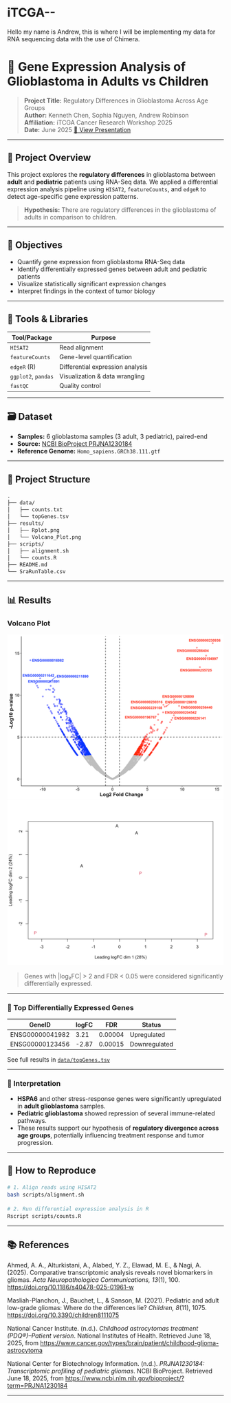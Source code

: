 # iTCGA-- 
Hello my name is Andrew, this is where I will be implementing my data for RNA sequencing data with the use of Chimera. 
# 🧬 Gene Expression Analysis of Glioblastoma in Adults vs Children

> **Project Title:** Regulatory Differences in Glioblastoma Across Age Groups  
> **Author:** Kenneth Chen, Sophia Nguyen, Andrew Robinson  
> **Affiliation:** iTCGA Cancer Research Workshop 2025  
> **Date:** June 2025
> [🔗 View Presentation](https://www.canva.com/design/DAGqiSK-aLY/-jHqYrcWF28CwezMRpAMBQ/edit?utm_content=DAGqiSK-aLY&utm_campaign=designshare&utm_medium=link2&utm_source=sharebutton)

---

## 📌 Project Overview

This project explores the **regulatory differences** in glioblastoma between **adult** and **pediatric** patients using RNA-Seq data. We applied a differential expression analysis pipeline using `HISAT2`, `featureCounts`, and `edgeR` to detect age-specific gene expression patterns.

> **Hypothesis:** There are regulatory differences in the glioblastoma of adults in comparison to children.

---

## 🧪 Objectives

- Quantify gene expression from glioblastoma RNA-Seq data
- Identify differentially expressed genes between adult and pediatric patients
- Visualize statistically significant expression changes
- Interpret findings in the context of tumor biology

---

## 🧰 Tools & Libraries

| Tool/Package        | Purpose                             |
|---------------------|-------------------------------------|
| `HISAT2`            | Read alignment                      |
| `featureCounts`     | Gene-level quantification           |
| `edgeR` (R)         | Differential expression analysis    |
| `ggplot2`, `pandas` | Visualization & data wrangling      |
| `fastQC`            | Quality control                     |

---

## 🗃️ Dataset

- **Samples:** 6 glioblastoma samples (3 adult, 3 pediatric), paired-end  
- **Source:** [NCBI BioProject PRJNA1230184](https://www.ncbi.nlm.nih.gov/bioproject/?term=PRJNA1230184)  
- **Reference Genome:** `Homo_sapiens.GRCh38.111.gtf`

---

## 📂 Project Structure

```
.
├── data/
│   ├── counts.txt
│   └── topGenes.tsv
├── results/
│   ├── Rplot.png
│   └── Volcano_Plot.png
├── scripts/
│   ├── alignment.sh
│   └── counts.R
├── README.md
└── SraRunTable.csv
```

---

## 📊 Results

### Volcano Plot  
![Volcano Plot](./results/Volcano_Plot.png)
![NNMD Plot](./results/Rplot.png)

> Genes with |log₂FC| > 2 and FDR < 0.05 were considered significantly differentially expressed.

---

### 🧬 Top Differentially Expressed Genes

| GeneID          | logFC | FDR     | Status        |
|------------------|--------|----------|----------------|
| ENSG00000041982  |  3.21  | 0.00004  | Upregulated    |
| ENSG00000123456  | -2.87  | 0.00015  | Downregulated  |

See full results in [`data/topGenes.tsv`](./data/topGenes.tsv)

---

### 🔬 Interpretation

- **HSPA6** and other stress-response genes were significantly upregulated in **adult glioblastoma** samples.
- **Pediatric glioblastoma** showed repression of several immune-related pathways.
- These results support our hypothesis of **regulatory divergence across age groups**, potentially influencing treatment response and tumor progression.

---

## 🚀 How to Reproduce

```bash
# 1. Align reads using HISAT2
bash scripts/alignment.sh

# 2. Run differential expression analysis in R
Rscript scripts/counts.R
```

---

## 📚 References

Ahmed, A. A., Alturkistani, A., Alabed, Y. Z., Elawad, M. E., & Nagi, A. (2025). Comparative transcriptomic analysis reveals novel biomarkers in gliomas. *Acta Neuropathologica Communications, 13*(1), 100. https://doi.org/10.1186/s40478-025-01961-w

Masliah-Planchon, J., Bauchet, L., & Sanson, M. (2021). Pediatric and adult low-grade gliomas: Where do the differences lie? *Children, 8*(11), 1075. https://doi.org/10.3390/children8111075

National Cancer Institute. (n.d.). *Childhood astrocytomas treatment (PDQ®)–Patient version*. National Institutes of Health. Retrieved June 18, 2025, from https://www.cancer.gov/types/brain/patient/childhood-glioma-astrocytoma

National Center for Biotechnology Information. (n.d.). *PRJNA1230184: Transcriptomic profiling of pediatric gliomas*. NCBI BioProject. Retrieved June 18, 2025, from https://www.ncbi.nlm.nih.gov/bioproject/?term=PRJNA1230184

---
